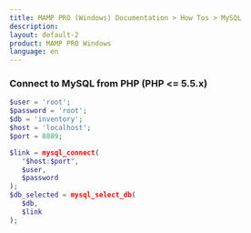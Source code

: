 ```yaml
---
title: MAMP PRO (Windows) Documentation > How Tos > MySQL
description: 
layout: default-2
product: MAMP PRO Windows
language: en
---
```


### Connect to MySQL from PHP (PHP <= 5.5.x)

```php
$user = 'root';
$password = 'root';
$db = 'inventory';
$host = 'localhost';
$port = 8889;

$link = mysql_connect(
   "$host:$port", 
   $user, 
   $password
);
$db_selected = mysql_select_db(
   $db, 
   $link
);
```